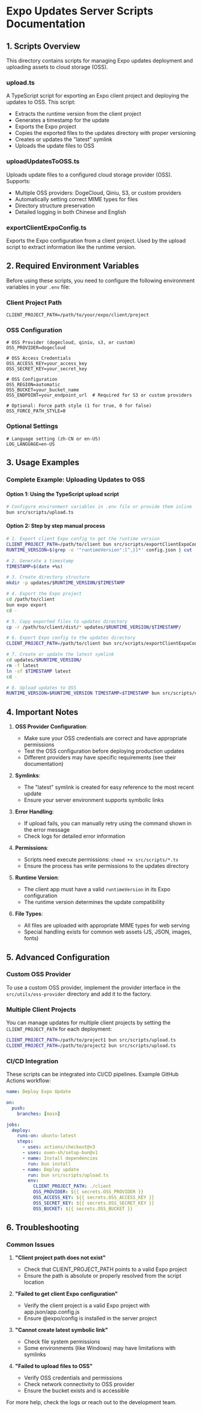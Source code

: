 # Expo Updates Server Scripts Documentation

## 1. Scripts Overview

This directory contains scripts for managing Expo updates deployment and uploading assets to cloud storage (OSS).

### upload.ts

A TypeScript script for exporting an Expo client project and deploying the updates to OSS. This script:
- Extracts the runtime version from the client project
- Generates a timestamp for the update
- Exports the Expo project
- Copies the exported files to the updates directory with proper versioning
- Creates or updates the "latest" symlink
- Uploads the update files to OSS

### uploadUpdatesToOSS.ts

Uploads update files to a configured cloud storage provider (OSS). Supports:
- Multiple OSS providers: DogeCloud, Qiniu, S3, or custom providers
- Automatically setting correct MIME types for files
- Directory structure preservation
- Detailed logging in both Chinese and English

### exportClientExpoConfig.ts

Exports the Expo configuration from a client project. Used by the upload script to extract information like the runtime version.

## 2. Required Environment Variables

Before using these scripts, you need to configure the following environment variables in your `.env` file:

### Client Project Path
```
CLIENT_PROJECT_PATH=/path/to/your/expo/client/project
```

### OSS Configuration
```
# OSS Provider (dogecloud, qiniu, s3, or custom)
OSS_PROVIDER=dogecloud

# OSS Access Credentials
OSS_ACCESS_KEY=your_access_key
OSS_SECRET_KEY=your_secret_key

# OSS Configuration
OSS_REGION=automatic
OSS_BUCKET=your_bucket_name
OSS_ENDPOINT=your_endpoint_url  # Required for S3 or custom providers

# Optional: Force path style (1 for true, 0 for false)
OSS_FORCE_PATH_STYLE=0
```

### Optional Settings
```
# Language setting (zh-CN or en-US)
LOG_LANGUAGE=en-US
```

## 3. Usage Examples

### Complete Example: Uploading Updates to OSS

#### Option 1: Using the TypeScript upload script

```bash
# Configure environment variables in .env file or provide them inline
bun src/scripts/upload.ts
```

#### Option 2: Step by step manual process

```bash
# 1. Export client Expo config to get the runtime version
CLIENT_PROJECT_PATH=/path/to/client bun src/scripts/exportClientExpoConfig.ts > config.json
RUNTIME_VERSION=$(grep -o '"runtimeVersion":[^,}]*' config.json | cut -d':' -f2 | tr -d '" ')

# 2. Generate a timestamp
TIMESTAMP=$(date +%s)

# 3. Create directory structure
mkdir -p updates/$RUNTIME_VERSION/$TIMESTAMP

# 4. Export the Expo project
cd /path/to/client
bun expo export
cd -

# 5. Copy exported files to updates directory
cp -r /path/to/client/dist/* updates/$RUNTIME_VERSION/$TIMESTAMP/

# 6. Export Expo config to the updates directory
CLIENT_PROJECT_PATH=/path/to/client bun src/scripts/exportClientExpoConfig.ts > updates/$RUNTIME_VERSION/$TIMESTAMP/expoConfig.json

# 7. Create or update the latest symlink
cd updates/$RUNTIME_VERSION/
rm -f latest
ln -sf $TIMESTAMP latest
cd -

# 8. Upload updates to OSS
RUNTIME_VERSION=$RUNTIME_VERSION TIMESTAMP=$TIMESTAMP bun src/scripts/uploadUpdatesToOSS.ts
```

## 4. Important Notes

1. **OSS Provider Configuration**:
   - Make sure your OSS credentials are correct and have appropriate permissions
   - Test the OSS configuration before deploying production updates
   - Different providers may have specific requirements (see their documentation)

2. **Symlinks**:
   - The "latest" symlink is created for easy reference to the most recent update
   - Ensure your server environment supports symbolic links

3. **Error Handling**:
   - If upload fails, you can manually retry using the command shown in the error message
   - Check logs for detailed error information

4. **Permissions**:
   - Scripts need execute permissions: `chmod +x src/scripts/*.ts`
   - Ensure the process has write permissions to the updates directory

5. **Runtime Version**:
   - The client app must have a valid `runtimeVersion` in its Expo configuration
   - The runtime version determines the update compatibility

6. **File Types**:
   - All files are uploaded with appropriate MIME types for web serving
   - Special handling exists for common web assets (JS, JSON, images, fonts)

## 5. Advanced Configuration

### Custom OSS Provider

To use a custom OSS provider, implement the provider interface in the `src/utils/oss-provider` directory and add it to the factory.

### Multiple Client Projects

You can manage updates for multiple client projects by setting the `CLIENT_PROJECT_PATH` for each deployment:

```bash
CLIENT_PROJECT_PATH=/path/to/project1 bun src/scripts/upload.ts
CLIENT_PROJECT_PATH=/path/to/project2 bun src/scripts/upload.ts
```

### CI/CD Integration

These scripts can be integrated into CI/CD pipelines. Example GitHub Actions workflow:

```yaml
name: Deploy Expo Update

on:
  push:
    branches: [main]

jobs:
  deploy:
    runs-on: ubuntu-latest
    steps:
      - uses: actions/checkout@v3
      - uses: oven-sh/setup-bun@v1
      - name: Install dependencies
        run: bun install
      - name: Deploy update
        run: bun src/scripts/upload.ts
        env:
          CLIENT_PROJECT_PATH: ./client
          OSS_PROVIDER: ${{ secrets.OSS_PROVIDER }}
          OSS_ACCESS_KEY: ${{ secrets.OSS_ACCESS_KEY }}
          OSS_SECRET_KEY: ${{ secrets.OSS_SECRET_KEY }}
          OSS_BUCKET: ${{ secrets.OSS_BUCKET }}
```

## 6. Troubleshooting

### Common Issues

1. **"Client project path does not exist"**
   - Check that CLIENT_PROJECT_PATH points to a valid Expo project
   - Ensure the path is absolute or properly resolved from the script location

2. **"Failed to get client Expo configuration"**
   - Verify the client project is a valid Expo project with app.json/app.config.js
   - Ensure @expo/config is installed in the server project

3. **"Cannot create latest symbolic link"**
   - Check file system permissions
   - Some environments (like Windows) may have limitations with symlinks

4. **"Failed to upload files to OSS"**
   - Verify OSS credentials and permissions
   - Check network connectivity to OSS provider
   - Ensure the bucket exists and is accessible

For more help, check the logs or reach out to the development team.